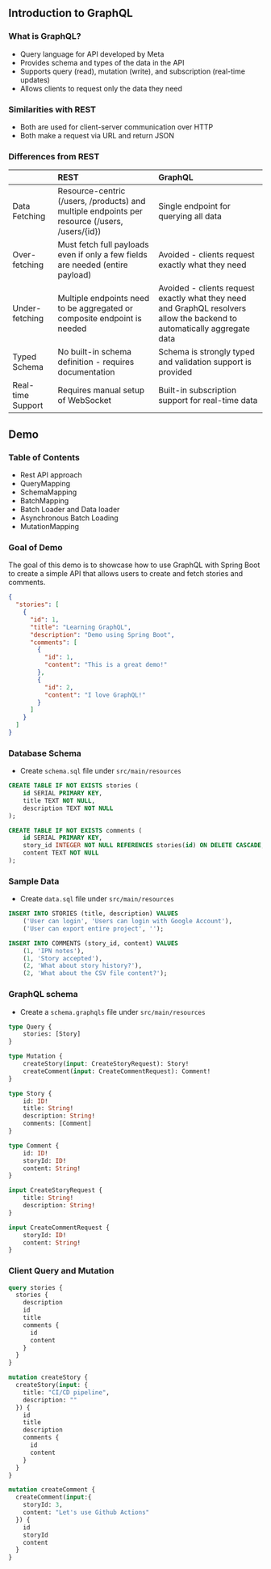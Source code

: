 ## Introduction to GraphQL

### What is GraphQL?
- Query language for API developed by Meta
- Provides schema and types of the data in the API
- Supports query (read), mutation (write), and subscription (real-time updates)
- Allows clients to request only the data they need

### Similarities with REST
- Both are used for client-server communication over HTTP
- Both make a request via URL and return JSON

### Differences from REST
|                   | REST                                                                                           | GraphQL                                                                                                                  |
|-------------------|:-----------------------------------------------------------------------------------------------|:-------------------------------------------------------------------------------------------------------------------------|
| Data Fetching     | Resource-centric (/users, /products) and multiple endpoints per resource (/users, /users/{id}) | Single endpoint for querying all data                                                                                    |
| Over-fetching     | Must fetch full payloads even if only a few fields are needed (entire payload)                 | Avoided - clients request exactly what they need                                                                         |
| Under-fetching    | Multiple endpoints need to be aggregated or composite endpoint is needed                       | Avoided - clients request exactly what they need and GraphQL resolvers allow the backend to automatically aggregate data |
| Typed Schema      | No built-in schema definition - requires documentation                                         | Schema is strongly typed and validation support is provided                                                              |
| Real-time Support | Requires manual setup of WebSocket                                                             | Built-in subscription support for real-time data                                                                         |



## Demo
### Table of Contents
- Rest API approach
- QueryMapping
- SchemaMapping
- BatchMapping
- Batch Loader and Data loader
- Asynchronous Batch Loading
- MutationMapping

### Goal of Demo
The goal of this demo is to showcase how to use GraphQL with Spring Boot to create a simple API that allows users to create and fetch stories and comments.
```json
{
  "stories": [
    {
      "id": 1,
      "title": "Learning GraphQL",
      "description": "Demo using Spring Boot",
      "comments": [
        {
          "id": 1,
          "content": "This is a great demo!"
        },
        {
          "id": 2,
          "content": "I love GraphQL!"
        }
      ]
    }
  ]
}
```

### Database Schema
- Create `schema.sql` file under `src/main/resources`
```sql
CREATE TABLE IF NOT EXISTS stories (
    id SERIAL PRIMARY KEY,
    title TEXT NOT NULL,
    description TEXT NOT NULL
);

CREATE TABLE IF NOT EXISTS comments (
    id SERIAL PRIMARY KEY,
    story_id INTEGER NOT NULL REFERENCES stories(id) ON DELETE CASCADE,
    content TEXT NOT NULL
);
```

### Sample Data
- Create `data.sql` file under `src/main/resources`
```sql
INSERT INTO STORIES (title, description) VALUES
    ('User can login', 'Users can login with Google Account'),
    ('User can export entire project', '');

INSERT INTO COMMENTS (story_id, content) VALUES
    (1, 'IPN notes'),
    (1, 'Story accepted'),
    (2, 'What about story history?'),
    (2, 'What about the CSV file content?');
```

### GraphQL schema
- Create a `schema.graphqls` file under `src/main/resources`
```graphql
type Query {
    stories: [Story]
}

type Mutation {
    createStory(input: CreateStoryRequest): Story!
    createComment(input: CreateCommentRequest): Comment!
}

type Story {
    id: ID!
    title: String!
    description: String!
    comments: [Comment]
}

type Comment {
    id: ID!
    storyId: ID!
    content: String!
}

input CreateStoryRequest {
    title: String!
    description: String!
}

input CreateCommentRequest {
    storyId: ID!
    content: String!
}
```

### Client Query and Mutation
```graphql
query stories {
  stories {
    description
    id
    title
    comments {
      id
      content
    }
  }
}

mutation createStory {
  createStory(input: {
    title: "CI/CD pipeline",
    description: ""
  }) {
    id
    title
    description
    comments {
      id
      content
    }
  }
}

mutation createComment {
  createComment(input:{
    storyId: 3,
    content: "Let's use Github Actions"
  }) {
    id
    storyId
    content
  }
}
```